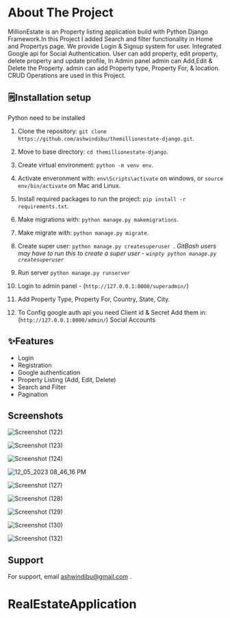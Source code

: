 
# About The Project

MillionEstate is an Property listing application build with Python Django Framework.In this Project I added Search and filter functionality in Home and Propertys page. We provide Login & Signup system for user. Integrated Google api for Social Authentication. User can add property, edit property, delete property and update profile, In Admin panel admin can Add,Edit & Delete the Property. admin can add Property type, Property For, & location. CRUD Operations are used in this Project.
## 🗒️Installation setup

Python need to be installed

1. Clone the repository: ```git clone https://github.com/ashwindibu/themillionestate-django.git```.

2. Move to base directory: ```cd themillionestate-django```.

3. Create virtual environment: ```python -m venv env```.

4. Activate enveronment with: ```env\Scripts\activate``` on windows, or ```source env/bin/activate``` on Mac and Linux.

5. Install required packages to run the project: ```pip install -r requirements.txt```.

6. Make migrations with: ```python manage.py makemigrations```.

7. Make migrate with: ```python manage.py migrate```.

8. Create super user: ```python manage.py createsuperuser ```.
 _GitBash users may have to run this to create a super user - `winpty python manage.py createsuperuser`_

11. Run server ```python manage.py runserver```

12. Login to admin panel - (`http://127.0.0.1:8000/superadmin/`)

13. Add Property Type, Property For, Country, State, City.

14. To Config google auth api you need Client id & Secret Add them in: (`http://127.0.0.1:8000/admin/`) Social Accounts









    
## ✨Features

- Login 
- Registration
- Google authentication
- Property Listing (Add, Edit, Delete)
- Search and Filter
- Pagination



## Screenshots

![Screenshot (122)](https://github.com/ashwindibu/themillionestate-django/assets/92941960/25828dd2-b9a3-4808-a49c-5c0cf1970c78)

![Screenshot (123)](https://github.com/ashwindibu/themillionestate-django/assets/92941960/be3c23d1-34f5-4181-bf58-9c8df109f2e4)


![Screenshot (124)](https://github.com/ashwindibu/themillionestate-django/assets/92941960/611285f1-dd6d-4f47-8bcf-36649f00f0de)

![12_05_2023 08_46_16 PM](https://github.com/ashwindibu/themillionestate-django/assets/92941960/e475f5a5-d1e7-4343-96e4-27c7b597fd5c)

![Screenshot (127)](https://github.com/ashwindibu/themillionestate-django/assets/92941960/79d99b54-da28-4760-bd73-92592ad790a4)

![Screenshot (128)](https://github.com/ashwindibu/themillionestate-django/assets/92941960/48660bb4-0289-401b-9c80-093144252e3f)

![Screenshot (129)](https://github.com/ashwindibu/themillionestate-django/assets/92941960/2d655cb8-6d77-4256-a295-9d2a825a280b)

![Screenshot (130)](https://github.com/ashwindibu/themillionestate-django/assets/92941960/d03f08bc-2a11-4dfb-b1c8-44a5030392bd)

![Screenshot (132)](https://github.com/ashwindibu/themillionestate-django/assets/92941960/65feb644-ee3e-4b4a-abdc-2f263fa31c41)



## Support

For support, email ashwindibu@gmail.com .

# RealEstateApplication
